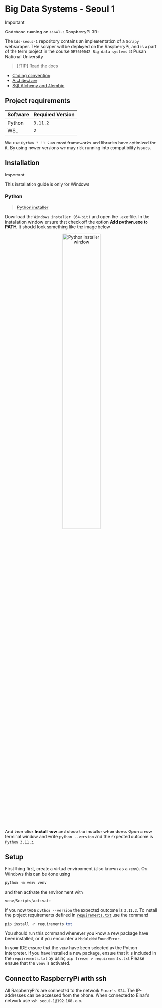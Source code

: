 # Big Data Systems - Seoul 1

> [!IMPORTANT]
> Codebase running on `seoul-1` RaspberryPi 3B+

The `bds-seoul-1` repository contains an implementation of a `Scrapy` webscraper. THe scraper will be deployed on the
RaspberryPi, and is a part of the term project in the course `DE7600042 Big data systems` at Pusan National University

> [!TIP] Read the docs

- [Coding convention](./docs/coding-convention.md)
- [Architecture](./docs/architecture.md)
- [SQLAlchemy and Alembic](./docs/database.md)

## Project requirements

| Software | Required Version |
|----------|------------------|
| Python   | `3.11.2`         |
| WSL      | `2`              |

We use `Python 3.11.2`  as most frameworks and libraries have optimized for it. By using newer
versions we may risk running into compatibility issues.

## Installation

> [!IMPORTANT]  
> This installation guide is only for Windows

### Python

> [Python installer](https://www.python.org/downloads/release/python-3112/)

Download the `Windows installer (64-bit)` and open the `.exe`-file. In the installation window ensure that check off the
option **Add python.exe to PATH**. It should look something like the image below

<div align="center">
  <img src="https://github.com/user-attachments/assets/ca85b102-c5ad-4716-a108-f79f1d065492" alt="Python installer window" width="50%">
</div>

And then click **Install now** and close the installer when done. Open a new terminal window and
write `python --version` and the expected outcome is `Python 3.11.2`.

## Setup

First thing first, create a virtual environment (also known as a `venv`). On Windows this can be done using

```powershell
python -m venv venv
```

and then activate the environment with

```powershell
venv/Scripts/activate
```

If you now type `python --version` the expected outcome is `3.11.2`. To install the project requirements defined in [
`requirements.txt`](requirements.txt) use the command

```powershell
pip install -r requirements.txt
```

You should run this command whenever you know a new package have been installed, or if you encounter a
`ModuleNotFoundError`.

In your IDE ensure that the `venv` have been selected as the Python interpreter. If you have installed a new package,
ensure that it is included in the `requirements.txt` by using `pip freeze > requirements.txt` Please ensure that the
`venv` is activated.

## Connect to RaspberryPi with ssh

All RaspberryPi's are connected to the network `Einar's S24`. The IP-addresses can be accessed from the phone. When
connected to Einar's network use `ssh seoul-1@192.168.x.x`.

